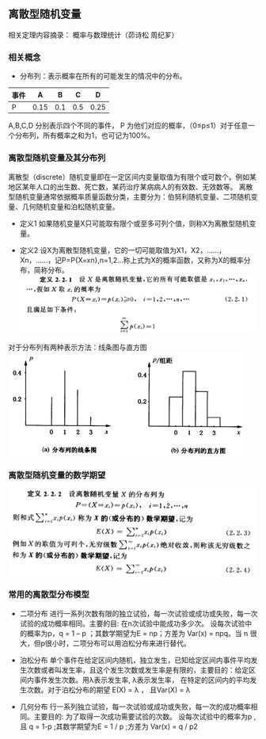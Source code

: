 <h2>离散型随机变量</h2>

相关定理内容摘录： 概率与数理统计（茆诗松 周纪芗）

<h3>相关概念</h3>

* 分布列：表示概率在所有的可能发生的情况中的分布。

|事件|A|B|C|D|
|-|-|-|-|-|
|P|0.15|0.1|0.5|0.25|

A,B,C,D 分别表示四个不同的事件， P 为他们对应的概率，（0≤p≤1）对于任意一个分布列，所有概率之和为1，也可记为100%。

<h3>离散型随机变量及其分布列</h3>
离散型（discrete）随机变量即在一定区间内变量取值为有限个或可数个。例如某地区某年人口的出生数、死亡数，某药治疗某病病人的有效数、无效数等。
离散型随机变量通常依据概率质量函数分类，主要分为：伯努利随机变量、二项随机变量、几何随机变量和泊松随机变量。

* 定义1
如果随机变量X只可能取有限个或至多可列个值，则称X为离散型随机变量。

* 定义2
设X为离散型随机变量，它的一切可能取值为X1，X2，……，Xn，……，记P=P{X=xn},n=1,2...称上式为X的概率函数，又称为X的概率分布，简称分布。
![](asset/7_1.png)

对于分布列有两种表示方法：线条图与直方图
![](asset/7_2.png)

<h3>离散型随机变量的数学期望</h3>

![](asset/7_3.png)

<h3>常用的离散型分布模型</h3>

* 二项分布
进行一系列次数有限的独立试验，每一次试验或成功或失败，每一次试验的成功概率相同。主要的目: 在n次试验中能成功多少次。
设每次试验中的概率为p，q = 1 – p ；其数学期望为E = np；方差为 Var(x) = npq。当 n 很大，但p很小时，二项分布可以用泊松分布来进行替代。

* 泊松分布
单个事件在给定区间内随机，独立发生，已知给定区间内事件平均发生次数或者叫发生率，且这个发生次数或发生率是有限的，主要目的：给定区间内事件发生次数。用λ表示发生率, λ表示发生率，
在特定的区间内的平均发生次数。对于泊松分布的期望 E(X) = λ ， 且Var(X) = λ

* 几何分布
行一系列独立试验，每一次试验或成功或失败，每一次的成功概率相同。主要目的: 为了取得一次成功需要试验的次数。
设每次试验中的概率为p , 且 q = 1-p ;其数学期望为E = 1 / p ;方差为 Var(x) = q / p2
